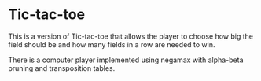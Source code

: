 # Tic-tac-toe

This is a version of Tic-tac-toe that allows the player to choose how big the field should be and how many fields in a row are needed to win.

There is a computer player implemented using negamax with alpha-beta pruning and transposition tables.
